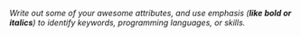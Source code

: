_Write out some of your awesome attributes, and use emphasis (__**like bold or italics**__) to identify keywords, programming languages, or skills._
